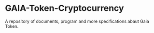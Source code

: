 # GAIA-Token-Cryptocurrency
A repository of documents, program and more specifications abaut Gaia Token.
